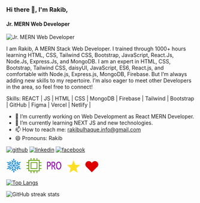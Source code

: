 ### Hi there 👋, I'm Rakib,
#### Jr. MERN Web Developer
![Jr. MERN Web Developer](https://img.freepik.com/free-vector/desktop-smartphone-app-development_23-2148683810.jpg?w=826&t=st=1687878849~exp=1687879449~hmac=14ea3926fc79153d2527f11d5262c32af80c54da54b753098b5eb4a5fec36eec)

I am Rakib, A MERN Stack Web Developer. I trained through 1000+ hours learning HTML, CSS, Tailwind CSS, Bootstrap, JavaScript, React.Js, Node.Js, Express.Js, and MongoDB. I am an expert in HTML, CSS, Bootstrap, Tailwind CSS, daisyUI, JavaScript, ES6, React.js, and comfortable with Node.js, Express.js, MongoDB, Firebase. But I’m always adding new skills to my repertoire. I’m also eager to meet other Developers in the area, so feel free to connect!

Skills:  REACT | JS | HTML | CSS | MongoDB | Firebase | Tailwind | Bootstrap | GitHub | Figma | Vercel | Netlify |  

- 🔭 I’m currently working on Web Development as React MERN Developer. 
- 🌱 I’m currently learning NEXT JS and new technologies. 
- 📫 How to reach me: rakibulhaque.info@gmail.com 
- 😄 Pronouns: Rakib  


[<img src='https://cdn.jsdelivr.net/npm/simple-icons@3.0.1/icons/github.svg' alt='github' height='40'>](https://github.com/rakibulhaque-dev)  [<img src='https://cdn.jsdelivr.net/npm/simple-icons@3.0.1/icons/linkedin.svg' alt='linkedin' height='40'>](https://www.linkedin.com/in/https://www.linkedin.com/in/rakibnextdev//)  [<img src='https://cdn.jsdelivr.net/npm/simple-icons@3.0.1/icons/facebook.svg' alt='facebook' height='40'>](https://www.facebook.com/https://web.facebook.com/rakibulhaque.official/)  

<a href='https://archiveprogram.github.com/'><img src='https://raw.githubusercontent.com/acervenky/animated-github-badges/master/assets/acbadge.gif' width='40' height='40'></a> <a href='https://docs.github.com/en/developers'><img src='https://raw.githubusercontent.com/acervenky/animated-github-badges/master/assets/devbadge.gif' width='40' height='40'></a> <a href='https://github.com/pricing'><img src='https://raw.githubusercontent.com/acervenky/animated-github-badges/master/assets/pro.gif' width='40' height='40'></a> <a href='https://stars.github.com/'><img src='https://raw.githubusercontent.com/acervenky/animated-github-badges/master/assets/starbadge.gif' width='35' height='35'></a> <a href='https://docs.github.com/en/github/supporting-the-open-source-community-with-github-sponsors'><img src='https://raw.githubusercontent.com/acervenky/animated-github-badges/master/assets/sponsorbadge.gif' width='35' height='35'></a> 

[![Top Langs](https://github-readme-stats.vercel.app/api/top-langs/?username=rakibulhaque-dev)](https://github.com/anuraghazra/github-readme-stats)

![GitHub streak stats](https://streak-stats.demolab.com/?user=rakibulhaque-dev)  

